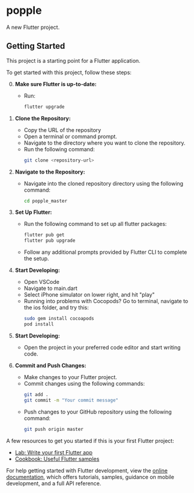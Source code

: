# popple

A new Flutter project.

## Getting Started

This project is a starting point for a Flutter application.

To get started with this project, follow these steps:

0. **Make sure Flutter is up-to-date:**
   - Run:
     ```bash
     flutter upgrade
     ```
     
2. **Clone the Repository:**
   - Copy the URL of the repository
   - Open a terminal or command prompt.
   - Navigate to the directory where you want to clone the repository.
   - Run the following command:
     ```bash
     git clone <repository-url>
     ```

3. **Navigate to the Repository:**
   - Navigate into the cloned repository directory using the following command:
     ```bash
     cd popple_master
     ```

4. **Set Up Flutter:**
   - Run the following command to set up all flutter packages:
     ```bash
     flutter pub get
     flutter pub upgrade
     ```
   - Follow any additional prompts provided by Flutter CLI to complete the setup.

5. **Start Developing:**
   - Open VSCode
   - Navigate to main.dart
   - Select iPhone simulator on lower right, and hit "play"
   - Running into problems with Cocopods? Go to terminal, navigate to the ios folder, and try this:
     ```bash
     sudo gem install cocoapods
     pod install
     ```

6. **Start Developing:**
   - Open the project in your preferred code editor and start writing code.

8. **Commit and Push Changes:**
   - Make changes to your Flutter project.
   - Commit changes using the following commands:
     ```bash
     git add .
     git commit -m "Your commit message"
     ```
   - Push changes to your GitHub repository using the following command:
     ```bash
     git push origin master
     ```

A few resources to get you started if this is your first Flutter project:

- [Lab: Write your first Flutter app](https://docs.flutter.dev/get-started/codelab)
- [Cookbook: Useful Flutter samples](https://docs.flutter.dev/cookbook)

For help getting started with Flutter development, view the
[online documentation](https://docs.flutter.dev/), which offers tutorials,
samples, guidance on mobile development, and a full API reference.
